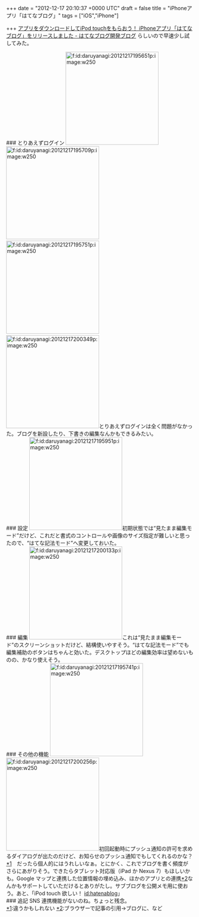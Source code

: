 
+++
date = "2012-12-17 20:10:37 +0000 UTC"
draft = false
title = "iPhoneアプリ「はてなブログ」"
tags = ["iOS","iPhone"]

+++
<a href="http://staff.hatenablog.com/entry/iphone-app-campaign">アプリをダウンロードしてiPod touchをもらおう！ iPhoneアプリ「はてなブログ」をリリースしました - はてなブログ開発ブログ</a> らしいので早速少し試してみた。

<div class="section">
    ### とりあえずログイン
    <span itemscope="" itemtype="http://schema.org/Photograph"><a href="http://f.hatena.ne.jp/daruyanagi/20121217195651" class="hatena-fotolife" itemprop="url"><img src="http://cdn-ak.f.st-hatena.com/images/fotolife/d/daruyanagi/20121217/20121217195651.png" alt="f:id:daruyanagi:20121217195651p:image:w250" title="f:id:daruyanagi:20121217195651p:image:w250" class="hatena-fotolife" style="width:250px" itemprop="image"/></a></span>　<span itemscope="" itemtype="http://schema.org/Photograph"><a href="http://f.hatena.ne.jp/daruyanagi/20121217195709" class="hatena-fotolife" itemprop="url"><img src="http://cdn-ak.f.st-hatena.com/images/fotolife/d/daruyanagi/20121217/20121217195709.png" alt="f:id:daruyanagi:20121217195709p:image:w250" title="f:id:daruyanagi:20121217195709p:image:w250" class="hatena-fotolife" style="width:250px" itemprop="image"/></a></span>　<span itemscope="" itemtype="http://schema.org/Photograph"><a href="http://f.hatena.ne.jp/daruyanagi/20121217195751" class="hatena-fotolife" itemprop="url"><img src="http://cdn-ak.f.st-hatena.com/images/fotolife/d/daruyanagi/20121217/20121217195751.png" alt="f:id:daruyanagi:20121217195751p:image:w250" title="f:id:daruyanagi:20121217195751p:image:w250" class="hatena-fotolife" style="width:250px" itemprop="image"/></a></span>　<span itemscope="" itemtype="http://schema.org/Photograph"><a href="http://f.hatena.ne.jp/daruyanagi/20121217200349" class="hatena-fotolife" itemprop="url"><img src="http://cdn-ak.f.st-hatena.com/images/fotolife/d/daruyanagi/20121217/20121217200349.png" alt="f:id:daruyanagi:20121217200349p:image:w250" title="f:id:daruyanagi:20121217200349p:image:w250" class="hatena-fotolife" style="width:250px" itemprop="image"/></a></span>とりあえずログインは全く問題がなかった。ブログを新設したり、下書きの編集なんかもできるみたい。

</div>
<div class="section">
    ### 設定
    <span itemscope="" itemtype="http://schema.org/Photograph"><a href="http://f.hatena.ne.jp/daruyanagi/20121217195951" class="hatena-fotolife" itemprop="url"><img src="http://cdn-ak.f.st-hatena.com/images/fotolife/d/daruyanagi/20121217/20121217195951.png" alt="f:id:daruyanagi:20121217195951p:image:w250" title="f:id:daruyanagi:20121217195951p:image:w250" class="hatena-fotolife" style="width:250px" itemprop="image"/></a></span>初期状態では“見たまま編集モード”だけど、これだと書式のコントロールや画像のサイズ指定が難しいと思ったので、“はてな記法モード”へ変更しておいた。

</div>
<div class="section">
    ### 編集
    <span itemscope="" itemtype="http://schema.org/Photograph"><a href="http://f.hatena.ne.jp/daruyanagi/20121217200133" class="hatena-fotolife" itemprop="url"><img src="http://cdn-ak.f.st-hatena.com/images/fotolife/d/daruyanagi/20121217/20121217200133.png" alt="f:id:daruyanagi:20121217200133p:image:w250" title="f:id:daruyanagi:20121217200133p:image:w250" class="hatena-fotolife" style="width:250px" itemprop="image"/></a></span>これは“見たまま編集モード”のスクリーンショットだけど、結構使いやすそう。“はてな記法モード”でも編集補助のボタンはちゃんと効いた。デスクトップほどの編集効率は望めないものの、かなり使えそう。

</div>
<div class="section">
    ### その他の機能
    <span itemscope="" itemtype="http://schema.org/Photograph"><a href="http://f.hatena.ne.jp/daruyanagi/20121217195741" class="hatena-fotolife" itemprop="url"><img src="http://cdn-ak.f.st-hatena.com/images/fotolife/d/daruyanagi/20121217/20121217195741.png" alt="f:id:daruyanagi:20121217195741p:image:w250" title="f:id:daruyanagi:20121217195741p:image:w250" class="hatena-fotolife" style="width:250px" itemprop="image"/></a></span>　<span itemscope="" itemtype="http://schema.org/Photograph"><a href="http://f.hatena.ne.jp/daruyanagi/20121217200256" class="hatena-fotolife" itemprop="url"><img src="http://cdn-ak.f.st-hatena.com/images/fotolife/d/daruyanagi/20121217/20121217200256.png" alt="f:id:daruyanagi:20121217200256p:image:w250" title="f:id:daruyanagi:20121217200256p:image:w250" class="hatena-fotolife" style="width:250px" itemprop="image"/></a></span>初回起動時にプッシュ通知の許可を求めるダイアログが出たのだけど、お知らせのプッシュ通知でもしてくれるのかな？<a href="#f1" name="fn1" title="違うかもしれない">*1</a>　だったら個人的にはうれしいなぁ。とにかく、これでブログを書く頻度がさらにあがりそう。できたらタブレット対応版（iPad か Nexus 7）もほしいかも。Google マップと連携した位置情報の埋め込み、ほかのアプリとの連携<a href="#f2" name="fn2" title="ブラウザーで記事の引用→ブログに、など">*2</a>なんかもサポートしていただけるとありがたし。サブブログを公開メモ用に使おう。あと、「iPod touch 欲しい！ <a href="http://blog.hatena.ne.jp/hatenablog/">id:hatenablog</a>」

</div>
<div class="section">
    ### 追記
    SNS 連携機能がないのね。ちょっと残念。

</div><div class="footnote">
<a href="#fn1" name="f1" class="footnote-number">*1</a><span class="footnote-delimiter">:</span><span class="footnote-text">違うかもしれない</span>
<a href="#fn2" name="f2" class="footnote-number">*2</a><span class="footnote-delimiter">:</span><span class="footnote-text">ブラウザーで記事の引用→ブログに、など</span>
</div>

